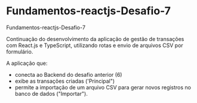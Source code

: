 # Fundamentos-reactjs-Desafio-7
Fundamentos-reactjs-Desafio-7

Continuação do desenvolvimento da aplicação de gestão de transações com React.js e TypeScript, utilizando rotas e envio de arquivos CSV por formulário.

A aplicação que:
 - conecta ao Backend do desafio anterior (6)
 - exibe as transações criadas ('Principal")
 - permite a importação de um arquivo CSV para gerar novos registros no banco de dados ("Importar").

